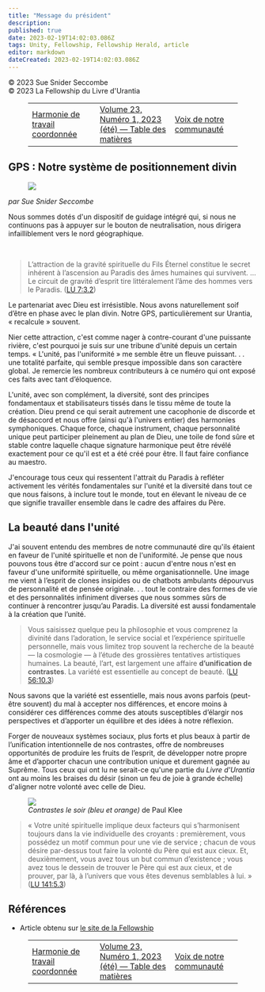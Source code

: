 ```yaml
---
title: "Message du président"
description: 
published: true
date: 2023-02-19T14:02:03.086Z
tags: Unity, Fellowship, Fellowship Herald, article
editor: markdown
dateCreated: 2023-02-19T14:02:03.086Z
---
```


<p class="v-card v-sheet theme--light grey lighten-3 px-2">© 2023 Sue Snider Seccombe<br>© 2023 La Fellowship du Livre d'Urantia</p>
<figure class="table chapter-navigator">
  <table>
    <tbody>
      <tr>
        <td>
        <a href="/fr/article/Geoff_Theiss/Coordinated_Working_Harmony">
          <span class="mdi mdi-arrow-left-drop-circle"></span><span class="pl-2">Harmonie de travail coordonnée</span>
        </a>
        </td>
        <td>
        <a href="/fr/index/articles_herald#volume-23-numéro-1-2023-été">
          <span class="mdi mdi-book-open-variant"></span><span class="pl-2">Volume 23, Numéro 1, 2023 (été) — Table des matières</span>
        </a>
        </td>
        <td>
        <a href="/fr/article/Voices_from_Our_Community">
          <span class="pr-2">Voix de notre communauté</span><span class="mdi mdi-arrow-right-drop-circle"></span>
        </a>
        </td>
      </tr>
    </tbody>
  </table>
</figure>


## GPS : Notre système de positionnement divin

<figure id="Figure_1" class="image urantiapedia image-style-align-left">
<img src="/image/article/Sue_Snider_Seccombe/42.jpg">
</figure>

_par Sue Snider Seccombe_

Nous sommes dotés d'un dispositif de guidage intégré qui, si nous ne continuons pas à appuyer sur le bouton de neutralisation, nous dirigera infailliblement vers le nord géographique.

<br style="clear:both;"/>

> L’attraction de la gravité spirituelle du Fils Éternel constitue le secret inhérent à l’ascension au Paradis des âmes humaines qui survivent. ... Le circuit de gravité d’esprit tire littéralement l’âme des hommes vers le Paradis. (<a id="a24_233"></a>[LU 7:3.2](/fr/The_Urantia_Book/7#p3_2))

Le partenariat avec Dieu est irrésistible. Nous avons naturellement soif d’être en phase avec le plan divin. Notre GPS, particulièrement sur Urantia, « recalcule » souvent.

Nier cette attraction, c'est comme nager à contre-courant d'une puissante rivière, c'est pourquoi je suis sur une tribune d'unité depuis un certain temps. « L'unité, pas l'uniformité » me semble être un fleuve puissant. . . une totalité parfaite, qui semble presque impossible dans son caractère global. Je remercie les nombreux contributeurs à ce numéro qui ont exposé ces faits avec tant d’éloquence.

L'unité, avec son complément, la diversité, sont des principes fondamentaux et stabilisateurs tissés dans le tissu même de toute la création. Dieu prend ce qui serait autrement une cacophonie de discorde et de désaccord et nous offre (ainsi qu'à l'univers entier) des harmonies symphoniques. Chaque force, chaque instrument, chaque personnalité unique peut participer pleinement au plan de Dieu, une toile de fond sûre et stable contre laquelle chaque signature harmonique peut être révélé exactement pour ce qu'il est et a été créé pour être. Il faut faire confiance au maestro.

J'encourage tous ceux qui ressentent l'attrait du Paradis à refléter activement les vérités fondamentales sur l'unité et la diversité dans tout ce que nous faisons, à inclure tout le monde, tout en élevant le niveau de ce que signifie travailler ensemble dans le cadre des affaires du Père.

## La beauté dans l'unité

J'ai souvent entendu des membres de notre communauté dire qu'ils étaient en faveur de l'unité spirituelle et non de l'uniformité. Je pense que nous pouvons tous être d'accord sur ce point : aucun d'entre nous n'est en faveur d'une uniformité spirituelle, ou même organisationnelle. Une image me vient à l’esprit de clones insipides ou de chatbots ambulants dépourvus de personnalité et de pensée originale. . . tout le contraire des formes de vie et des personnalités infiniment diverses que nous sommes sûrs de continuer à rencontrer jusqu’au Paradis. La diversité est aussi fondamentale à la création que l’unité.

> Vous saisissez quelque peu la philosophie et vous comprenez la divinité dans l’adoration, le service social et l’expérience spirituelle personnelle, mais vous limitez trop souvent la recherche de la beauté — la cosmologie — à l’étude des grossières tentatives artistiques humaines. La beauté, l’art, est largement une affaire **d’unification de contrastes**. La variété est essentielle au concept de beauté. (<a id="a38_411"></a>[LU 56:10.3](/fr/The_Urantia_Book/56#p10_3))

Nous savons que la variété est essentielle, mais nous avons parfois (peut-être souvent) du mal à accepter nos différences, et encore moins à considérer ces différences comme des atouts susceptibles d’élargir nos perspectives et d’apporter un équilibre et des idées à notre réflexion.

Forger de nouveaux systèmes sociaux, plus forts et plus beaux à partir de l’unification intentionnelle de nos contrastes, offre de nombreuses opportunités de produire les fruits de l’esprit, de développer notre propre âme et d’apporter chacun une contribution unique et durement gagnée au Suprême. Tous ceux qui ont lu ne serait-ce qu'une partie du _Livre d'Urantia_ ont au moins les braises du désir (sinon un feu de joie à grande échelle) d'aligner notre volonté avec celle de Dieu.

<figure id="Figure_1" class="image urantiapedia">
<img src="/image/article/Sue_Snider_Seccombe/45.jpg">
<figcaption><em>Contrastes le soir (bleu et orange)</em> de Paul Klee</figcaption>
</figure>

> « Votre unité spirituelle implique deux facteurs qui s’harmonisent toujours dans la vie individuelle des croyants : premièrement, vous possédez un motif commun pour une vie de service ; chacun de vous désire par-dessus tout faire la volonté du Père qui est aux cieux. Et, deuxièmement, vous avez tous un but commun d’existence ; vous avez tous le dessein de trouver le Père qui est aux cieux, et de prouver, par là, à l’univers que vous êtes devenus semblables à lui. » (<a id="a49_473"></a>[LU 141:5.3](/fr/The_Urantia_Book/141#p5_3))

## Références

- Article obtenu sur [le site de la Fellowship](https://urantia-book.org/archive/newsletters/herald/)

<figure class="table chapter-navigator">
  <table>
    <tbody>
      <tr>
        <td>
        <a href="/fr/article/Geoff_Theiss/Coordinated_Working_Harmony">
          <span class="mdi mdi-arrow-left-drop-circle"></span><span class="pl-2">Harmonie de travail coordonnée</span>
        </a>
        </td>
        <td>
        <a href="/fr/index/articles_herald#volume-23-numéro-1-2023-été">
          <span class="mdi mdi-book-open-variant"></span><span class="pl-2">Volume 23, Numéro 1, 2023 (été) — Table des matières</span>
        </a>
        </td>
        <td>
        <a href="/fr/article/Voices_from_Our_Community">
          <span class="pr-2">Voix de notre communauté</span><span class="mdi mdi-arrow-right-drop-circle"></span>
        </a>
        </td>
      </tr>
    </tbody>
  </table>
</figure>
